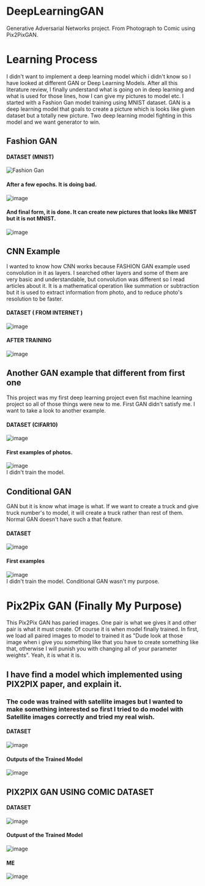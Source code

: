 # DeepLearningGAN
Generative Adversarial Networks project. From Photograph to Comic using Pix2PixGAN. 

# Learning Process
I didn't want to implement a deep learning model which i didn't know so I have looked at different GAN or Deep Learning Models. After all this literature review, I finally understand what is going on in deep learning and what is used for those lines, how I can give my pictures to model etc. 
I started with a Fashion Gan model training using MNIST dataset.
GAN is a deep learning model that goals to create a picture which is looks like given dataset but a totally new picture. Two deep learning model fighting in this model and we want generator to win.
## Fashion GAN
#### DATASET (MNIST)
![Fashion Gan](https://github.com/EreenKara/DeepLearningGAN/assets/103642801/dcc04df0-7c12-4cbb-aa1e-7f77f7f82d61)
#### After a few epochs. It is doing bad.
![image](https://github.com/EreenKara/DeepLearningGAN/assets/103642801/632a6b32-3863-4715-ab28-745175219db4)
#### And final form, it is done. It can create new pictures that looks like MNIST but it is not MNIST.
![image](https://github.com/EreenKara/DeepLearningGAN/assets/103642801/760dd50f-1659-4b97-8713-54113af3e4d2)        

## CNN Example
I wanted to know how CNN works because FASHION GAN example used convolution in it as layers. I searched other layers and some of them are very basic and understandable, but convolution was different so I read articles about it. It is a mathematical operation like summation or subtraction but it is used to extract information from photo, and to reduce photo's resolution to be faster.
#### DATASET ( FROM INTERNET )
![image](https://github.com/EreenKara/DeepLearningGAN/assets/103642801/f37df7bf-8649-4f66-aa82-ddd3ecdaf6b4)
#### AFTER TRAINING
![image](https://github.com/EreenKara/DeepLearningGAN/assets/103642801/12c8b4dc-9e7e-4bd0-9444-cbd527060014)

## Another GAN example that different from first one
This project was my first deep learning project even fist machine learning project so all of those things were new to me. First GAN didn't satisfy me. I want to take a look to another example.
#### DATASET (CIFAR10)
![image](https://github.com/EreenKara/DeepLearningGAN/assets/103642801/e57269a1-e007-442a-860f-2dc34ec90e5d)
#### First examples of photos.
![image](https://github.com/EreenKara/DeepLearningGAN/assets/103642801/15e76dd4-33f8-4280-8437-0c19c937a344)  
I didn't train the model.
  
## Conditional GAN
GAN but it is know what image is what. If we want to create a truck and give truck number's to model, it will create a truck rather than rest of them. Normal GAN doesn't have such a that feature.
#### DATASET 
![image](https://github.com/EreenKara/DeepLearningGAN/assets/103642801/de1a5e7b-ec64-4b4c-9497-89713070890f)
#### First examples 
![image](https://github.com/EreenKara/DeepLearningGAN/assets/103642801/debfafa2-e049-45e3-a800-0a8b902319ff)  
I didn't train the model. Conditional GAN wasn't my purpose. 

# Pix2Pix GAN (Finally My Purpose)
This Pix2Pix GAN has paried images. One pair is what we gives it and other pair is what it must create. Of course it is when model finally trained. In first, we load all paired images to model to trained it as "Dude look at those image when i give you something like that you have to create something like that, otherwise I will punish you with changing all of your parameter weights". Yeah, it is what it is.  
## I have find a model which implemented using PIX2PIX paper, and explain it.
### The code was trained with satellite images but I wanted to make something interested so first I tried to do model with Satellite images correctly and tried my real wish.
#### DATASET 
![image](https://github.com/EreenKara/DeepLearningGAN/assets/103642801/3fd46ab3-5bba-493b-9d5f-dde945bc90a5)
#### Outputs of the Trained Model
![image](https://github.com/EreenKara/DeepLearningGAN/assets/103642801/44e38783-001f-4b82-93f1-d5dd4a326898)

## PIX2PIX GAN USING COMIC DATASET
#### DATASET
![image](https://github.com/EreenKara/DeepLearningGAN/assets/103642801/b8b233c2-88fe-4054-8bce-9de69699948a)
#### Outpust of the Trained Model
![image](https://github.com/EreenKara/DeepLearningGAN/assets/103642801/09de5583-1230-4a15-b447-3e7f26d962f8)
#### ME
![image](https://github.com/EreenKara/DeepLearningGAN/assets/103642801/e346951e-d7f7-4e9b-816f-bf2a7948f6b5)







